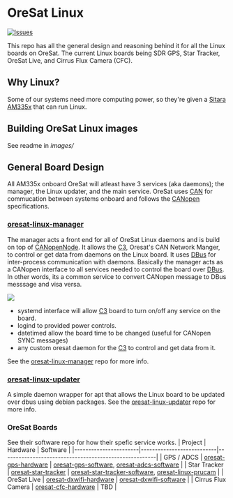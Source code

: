 # OreSat Linux
[![Issues](https://img.shields.io/github/issues/oresat/oresat-linux)](https://github.com/oresat/oresat-linux/issues)

This repo has all the general design and reasoning behind it for all the Linux boards on OreSat.
The current Linux boards being SDR GPS, Star Tracker, OreSat Live, and Cirrus Flux Camera (CFC).


## Why Linux?
Some of our systems need more computing power, so they're given a [Sitara AM335x] that can run Linux.


## Building OreSat Linux images
See readme in *images/*


## General Board Design
All AM335x onboard OreSat will atleast have 3 services (aka daemons); the manager, the Linux updater, and the main service. 
OreSat uses [CAN] for commucation between systems onboard and follows the [CANopen] specifications.

### [oresat-linux-manager]
The manager acts a front end for all of OreSat Linux daemons and is build on top of [CANopenNode]. 
It allows the [C3], Oresat's CAN Network Manger, to control or get data from daemons on the Linux board. 
It uses [DBus] for inter-process communication with daemons. 
Basically the manager acts as a CANopen interface to all services needed to control the board over [DBus].
In other words, its a common service to convert CANopen message to DBus messsage and visa versa.

![](https://github.com/oresat/oresat-linux-manager/blob/master/docs/oresat-linux-manager.jpg)
- systemd interface will allow [C3] board to turn on/off any service on the board.
- logind to provided power controls.
- datetimed allow the board time to be changed (useful for CANopen SYNC messages)
- any custom oresat daemon for the [C3] to control and get data from it.


See the [oresat-linux-manager] repo for more info.

### [oresat-linux-updater]
A simple daemon wrapper for apt that allows the Linux board to be updated over dbus using debian packages.
See the [oresat-linux-updater] repo for more info.

### OreSat Boards
See their software repo for how their spefic service works.
| Project               | Hardware                  | Software                                              |
|-----------------------|---------------------------|-------------------------------------------------------|
| GPS / ADCS            | [oresat-gps-hardware]     | [oresat-gps-software], [oresat-adcs-software]         |
| Star Tracker          | [oresat-star-tracker]     | [oresat-star-tracker-software], [oresat-linux-prucam] |
| OreSat Live           | [oresat-dxwifi-hardware]  | [oresat-dxwifi-software]                              |
| Cirrus Flux Camera    | [oresat-cfc-hardware]     | TBD                                                   |


<!-- OreSat repos -->
[oresat-adcs-software]:https://github.com/oresat/oresat-adcs-software
[oresat-gps-software]:https://github.com/oresat/oresat-gps-software
[oresat-gps-hardware]:https://github.com/oresat/oresat-gps-hardware
[oresat-star-tracker]:https://github.com/oresat/oresat-star-tracker
[oresat-star-tracker-software]:https://github.com/oresat/oresat-star-tracker-software
[oresat-dxwifi-hardware]:https://github.com/oresat/oresat-dxwifi-hardware
[oresat-dxwifi-software]:https://github.com/oresat/oresat-dxwifi-software
[oresat-cfc-hardware]:https://github.com/oresat/oresat-cfc-hardware
[oresat-linux-manager]:https://github.com/oresat/oresat-linux-manager
[oresat-linux-updater]:https://github.com/oresat/oresat-linux-updater
[oresat-linux-prucam]:https://github.com/oresat/oresat-linux-prucam
[C3]:https://github.com/oresat/oresat-c3

<!-- Other repos -->
[CANopenNode]:https://github.com/CANopenNode/CANopenNode

<!-- Other links -->
[CAN]:https://en.wikipedia.org/wiki/CAN_bus
[CANopen]:https://en.wikipedia.org/wiki/CANopen
[DBus]:https://en.wikipedia.org/wiki/D-Bus
[Sitara AM335x]:https://www.ti.com/processors/sitara-arm/am335x-cortex-a8/overview.html
